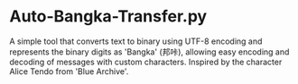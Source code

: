 # Auto-Bangka-Transfer.py
A simple tool that converts text to binary using UTF-8 encoding and represents the binary digits as 'Bangka' (邦咔), allowing easy encoding and decoding of messages with custom characters. Inspired by the character Alice Tendo from 'Blue Archive'.
